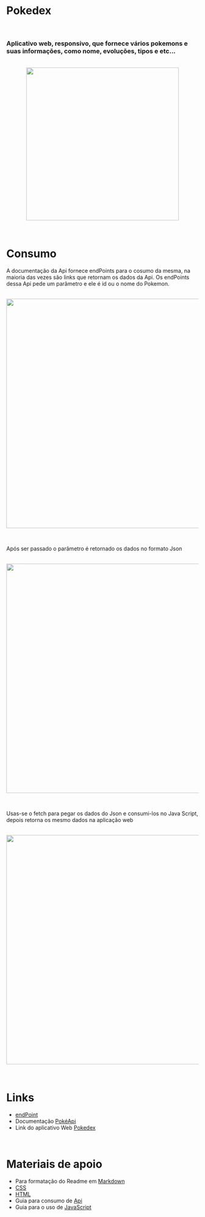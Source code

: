 <h1>Pokedex</h1>

<br><h3>Aplicativo web, responsivo, que fornece vários pokemons e suas informações, como nome, evoluções, tipos e etc... </h3>

<div align="center">

  <br><img src="https://github.com/Miguel1DM/Pokedex/blob/versao2/Img/telaCelular.jpeg" width = "400px" heigth = "300px"></img>

</div>

<br><h1>Consumo</h1>

<P>  A documentação da Api fornece endPoints para o cosumo da mesma, na maioria das vezes são links que retornam os dados da Api.
Os endPoints dessa Api pede um parâmetro e ele é id ou o nome do Pokemon.  </P>

<div align="center">
  <br><img src="https://github.com/Miguel1DM/Pokedex/blob/versao2/Img/endPoint.png" width = "600px"></img>
</div>

<br><p>  Após ser passado o parâmetro é retornado os dados no formato Json</p>

<div align="center">
  <br><img src="https://github.com/Miguel1DM/Pokedex/blob/versao2/Img/json.png" width = "600px"></img>
</div>

<br><p>  Usas-se o fetch para pegar os dados do Json e consumi-los no Java Script, depois retorna os mesmo dados na aplicação  web</p>

<div align="center">
  <br><img src="https://github.com/Miguel1DM/Pokedex/blob/versao2/Img/fetch.png" width = "600px"></img>
</div>

<br> <h1>Links</h1>
*  <a href="https://pokeapi.co/docs/v2#pokemon" target="_blank">endPoint</a>
*  Documentação <a href="https://pokeapi.co/" target="_blank">PokéApi</a>
*  Link do aplicativo Web [Pokedex](https://pokedex-senai.netlify.app/)

<br><h1>Materiais de apoio</h1>
* Para formatação do Readme em [Markdown](https://docs.pipz.com/central-de-ajuda/learning-center/guia-basico-de-markdown#open)
* [CSS](https://www.devmedia.com.br/guia/css/38149)
* [HTML](https://www.devmedia.com.br/guia/html/38051)
* Guia para consumo de [Api](https://jera.com.br/blog/6799/desenvolvimento/guia-do-dev-iniciante-consumindo-apis)
* Guia para o uso de [JavaScript](https://www.devmedia.com.br/guia/javascript/34372)





